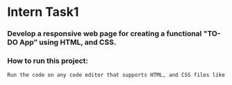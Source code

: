 # Intern Task1

### Develop a responsive web page for creating a functional "TO-DO App” using HTML, and CSS.

### How to run this project:

```bash
Run the code on any code editor that supports HTML, and CSS files like vs Code, etc., and see the result.
```
